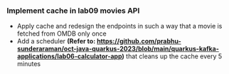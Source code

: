 ### Implement cache in lab09 movies API

* Apply cache and redesign the endpoints in such a way that a movie is fetched from OMDB only once
* Add a scheduler **(Refer to: https://github.com/prabhu-sunderaraman/oct-java-quarkus-2023/blob/main/quarkus-kafka-applications/lab06-calculator-app)** that cleans up the cache every 5 minutes